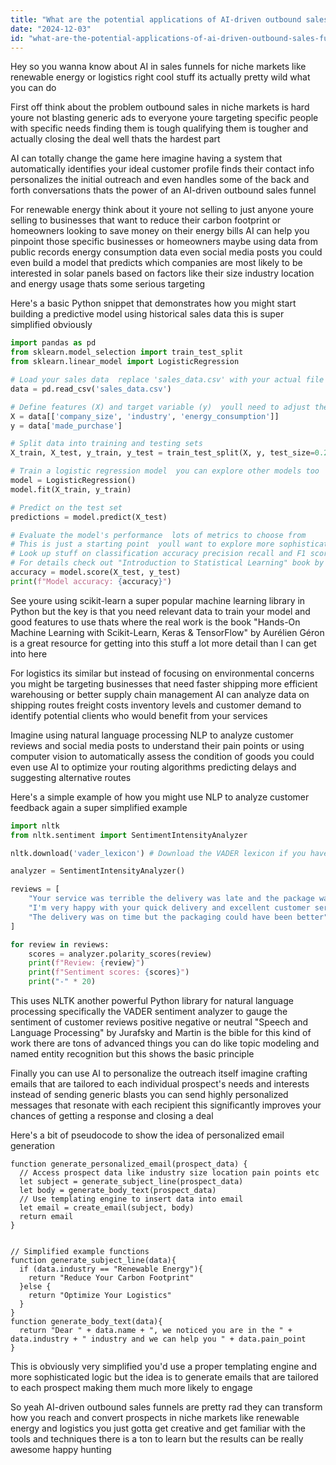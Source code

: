 ```yaml
---
title: "What are the potential applications of AI-driven outbound sales funnels for niche industries like renewable energy or logistics?"
date: "2024-12-03"
id: "what-are-the-potential-applications-of-ai-driven-outbound-sales-funnels-for-niche-industries-like-renewable-energy-or-logistics"
---
```


Hey so you wanna know about AI in sales funnels for niche markets like renewable energy or logistics right  cool stuff  its actually pretty wild what you can do

First off  think about the problem  outbound sales in niche markets is hard  youre not blasting generic ads to everyone youre targeting specific people with specific needs  finding them is tough  qualifying them is tougher and actually closing the deal  well thats the hardest part  

AI can totally change the game here  imagine having a system that automatically identifies your ideal customer profile  finds their contact info  personalizes the initial outreach  and even handles some of the back and forth conversations  thats the power of an AI-driven outbound sales funnel

For renewable energy think about it  youre not selling to just anyone  youre selling to businesses that want to reduce their carbon footprint or homeowners looking to save money on their energy bills  AI can help you pinpoint those specific businesses or homeowners  maybe using data from public records energy consumption data even social media posts  you could even build a model that predicts which companies are most likely to be interested in solar panels based on factors like their size industry location and energy usage  thats some serious targeting


Here's a basic Python snippet that demonstrates how you might start building a predictive model using historical sales data  this is super simplified obviously


```python
import pandas as pd
from sklearn.model_selection import train_test_split
from sklearn.linear_model import LogisticRegression

# Load your sales data  replace 'sales_data.csv' with your actual file
data = pd.read_csv('sales_data.csv')

# Define features (X) and target variable (y)  youll need to adjust these based on your data
X = data[['company_size', 'industry', 'energy_consumption']]
y = data['made_purchase']

# Split data into training and testing sets
X_train, X_test, y_train, y_test = train_test_split(X, y, test_size=0.2)

# Train a logistic regression model  you can explore other models too
model = LogisticRegression()
model.fit(X_train, y_train)

# Predict on the test set
predictions = model.predict(X_test)

# Evaluate the model's performance  lots of metrics to choose from
# This is just a starting point  youll want to explore more sophisticated evaluation techniques
# Look up stuff on classification accuracy precision recall and F1 score
# For details check out "Introduction to Statistical Learning" book by James et al
accuracy = model.score(X_test, y_test)
print(f"Model accuracy: {accuracy}")

```

See  youre using scikit-learn  a super popular machine learning library in Python  but the key is that you need relevant data to train your model  and good features to use  thats where the real work is  the book "Hands-On Machine Learning with Scikit-Learn, Keras & TensorFlow" by Aurélien Géron is a great resource for getting into this stuff  a lot more detail than I can get into here

For logistics its similar  but instead of focusing on environmental concerns you might be targeting businesses that need faster shipping  more efficient warehousing or better supply chain management  AI can analyze data on shipping routes  freight costs  inventory levels  and customer demand to identify potential clients who would benefit from your services


Imagine using natural language processing  NLP to analyze customer reviews and social media posts to understand their pain points  or using computer vision to automatically assess the condition of goods  you could even use AI to optimize your routing algorithms  predicting delays and suggesting alternative routes  


Here's a simple example of how you might use NLP to analyze customer feedback  again  a super simplified example


```python
import nltk
from nltk.sentiment import SentimentIntensityAnalyzer

nltk.download('vader_lexicon') # Download the VADER lexicon if you haven't already

analyzer = SentimentIntensityAnalyzer()

reviews = [
    "Your service was terrible the delivery was late and the package was damaged",
    "I'm very happy with your quick delivery and excellent customer service",
    "The delivery was on time but the packaging could have been better",
]

for review in reviews:
    scores = analyzer.polarity_scores(review)
    print(f"Review: {review}")
    print(f"Sentiment scores: {scores}")
    print("-" * 20)


```

This uses NLTK  another powerful Python library for natural language processing  specifically the VADER sentiment analyzer  to gauge the sentiment of customer reviews  positive negative or neutral  "Speech and Language Processing" by Jurafsky and Martin is the bible for this kind of work  there are tons of advanced things you can do like topic modeling and named entity recognition   but this shows the basic principle


Finally you can use AI to personalize the outreach itself  imagine crafting emails that are tailored to each individual prospect's needs and interests  instead of sending generic blasts  you can send highly personalized messages that resonate with each recipient this significantly improves your chances of getting a response and closing a deal


Here's a bit of pseudocode to show the idea of personalized email generation


```
function generate_personalized_email(prospect_data) {
  // Access prospect data like industry size location pain points etc
  let subject = generate_subject_line(prospect_data)
  let body = generate_body_text(prospect_data)
  // Use templating engine to insert data into email
  let email = create_email(subject, body)
  return email
}


// Simplified example functions
function generate_subject_line(data){
  if (data.industry == "Renewable Energy"){
    return "Reduce Your Carbon Footprint"
  }else {
    return "Optimize Your Logistics"
  }
}
function generate_body_text(data){
  return "Dear " + data.name + ", we noticed you are in the " + data.industry + " industry and we can help you " + data.pain_point
}

```


This is obviously very simplified  you'd use a proper templating engine and more sophisticated logic  but the idea is to generate emails that are tailored to each prospect  making them much more likely to engage


So yeah AI-driven outbound sales funnels are pretty rad  they can transform how you reach and convert prospects in niche markets like renewable energy and logistics  you just gotta get creative  and get familiar with the tools and techniques  there is a ton to learn  but the results can be really awesome  happy hunting
